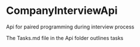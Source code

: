 # CompanyInterviewApi
Api for paired programming during interview process

The Tasks.md file in the Api folder outlines tasks
